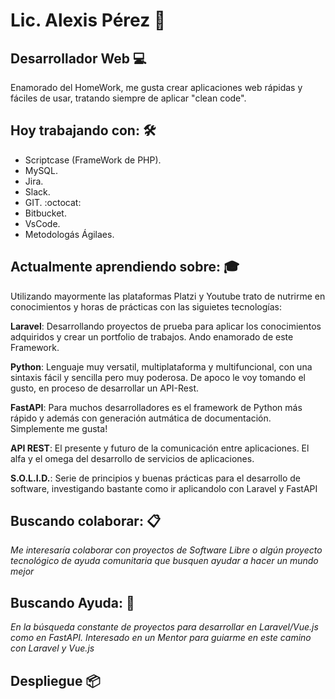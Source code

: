 # Lic. Alexis Pérez 🚀
## __Desarrollador Web__ :computer:
Enamorado del HomeWork, me gusta crear aplicaciones web rápidas y fáciles de usar, tratando siempre de aplicar "clean code".

## Hoy trabajando con: 🛠️

* Scriptcase (FrameWork de PHP).
* MySQL. 
* Jira.
* Slack.
* GIT. :octocat:
* Bitbucket.
* VsCode.
* Metodologás Ágilaes.

## Actualmente aprendiendo sobre: :mortar_board:

Utilizando mayormente las plataformas Platzi y Youtube trato de nutrirme en conocimientos y horas de prácticas con las siguietes tecnologías:

__Laravel__: Desarrollando proyectos de prueba para aplicar los conocimientos adquiridos y crear un portfolio de trabajos. Ando enamorado de este Framework.

__Python__: Lenguaje muy versatil, multiplataforma y multifuncional, con una sintaxis fácil y sencilla pero muy poderosa. De apoco le voy tomando el gusto, en proceso de desarrollar un API-Rest.

__FastAPI__: Para muchos desarrolladores es el framework de Python más rápido y además con generación autmática de documentación. Simplemente me gusta!

__API REST__: El presente y futuro de la comunicación entre aplicaciones. El alfa y el omega del desarrollo de servicios de aplicaciones.

__S.O.L.I.D.__: Serie de principios y buenas prácticas para el desarrollo de software, investigando bastante como ir aplicandolo con Laravel y FastAPI


## Buscando colaborar: 📋

_Me interesaría colaborar con proyectos de Software Libre o algún proyecto tecnológico de ayuda comunitaria que busquen ayudar a hacer un mundo mejor_


## Buscando Ayuda: :mag_right:

_En la búsqueda constante de proyectos para desarrollar en Laravel/Vue.js como en FastAPI. Interesado en un Mentor para guiarme en este camino con Laravel y Vue.js_


## Despliegue 📦


